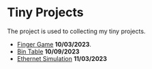 # Tiny Projects

The project is used to collecting my tiny projects.

- [Finger Game](src/fingerGame/readme.md) **10/03/2023**.
- [Bin Table](src/binTable/readme.md) **10/09/2023**
- [Ethernet Simulation](./src/ethernetSimulation/readme.md) **11/03/2023**
